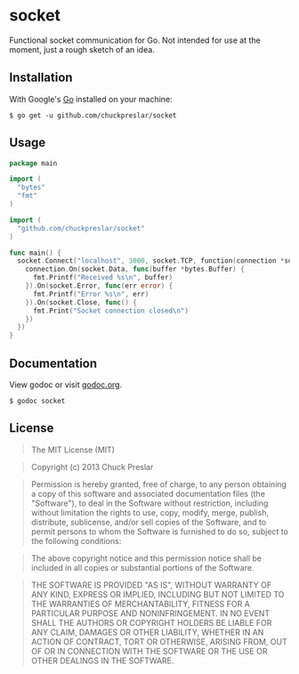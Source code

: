 # socket

Functional socket communication for Go.  Not intended for use at the moment, just a rough sketch of an idea.

## Installation

With Google's [Go](http://www.golang.org) installed on your machine:

    $ go get -u github.com/chuckpreslar/socket

## Usage



```go
package main

import (
  "bytes"
  "fmt"
)

import (
  "github.com/chuckpreslar/socket"
)

func main() {
  socket.Connect("localhost", 3000, socket.TCP, function(connection *socket.Socket) {
    connection.On(socket.Data, func(buffer *bytes.Buffer) {
      fmt.Printf("Received %s\n", buffer)
    }).On(socket.Error, func(err error) {
      fmt.Printf("Error %s\n", err)
    }).On(socket.Close, func() {
      fmt.Print("Socket connection closed\n")
    })
  })
}
```

## Documentation

View godoc or visit [godoc.org](http://godoc.org/github.com/chuckpreslar/socket).

    $ godoc socket

## License

> The MIT License (MIT)

> Copyright (c) 2013 Chuck Preslar

> Permission is hereby granted, free of charge, to any person obtaining a copy
> of this software and associated documentation files (the "Software"), to deal
> in the Software without restriction, including without limitation the rights
> to use, copy, modify, merge, publish, distribute, sublicense, and/or sell
> copies of the Software, and to permit persons to whom the Software is
> furnished to do so, subject to the following conditions:

> The above copyright notice and this permission notice shall be included in
> all copies or substantial portions of the Software.

> THE SOFTWARE IS PROVIDED "AS IS", WITHOUT WARRANTY OF ANY KIND, EXPRESS OR
> IMPLIED, INCLUDING BUT NOT LIMITED TO THE WARRANTIES OF MERCHANTABILITY,
> FITNESS FOR A PARTICULAR PURPOSE AND NONINFRINGEMENT. IN NO EVENT SHALL THE
> AUTHORS OR COPYRIGHT HOLDERS BE LIABLE FOR ANY CLAIM, DAMAGES OR OTHER
> LIABILITY, WHETHER IN AN ACTION OF CONTRACT, TORT OR OTHERWISE, ARISING FROM,
> OUT OF OR IN CONNECTION WITH THE SOFTWARE OR THE USE OR OTHER DEALINGS IN
> THE SOFTWARE.
